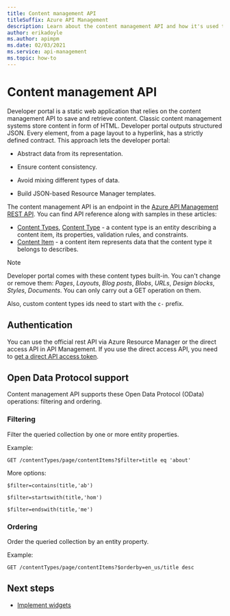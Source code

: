 ```yaml
---
title: Content management API
titleSuffix: Azure API Management
description: Learn about the content management API and how it's used to save and retrieve content.
author: erikadoyle
ms.author: apimpm
ms.date: 02/03/2021
ms.service: api-management
ms.topic: how-to
---
```


# Content management API

Developer portal is a static web application that relies on the content management API to save and retrieve content. Classic content management systems store content in form of HTML. Developer portal outputs structured JSON. Every element, from a page layout to a hyperlink, has a strictly defined contract. This approach lets the developer portal:

- Abstract data from its representation.

- Ensure content consistency.

- Avoid mixing different types of data.

- Build JSON-based Resource Manager templates.

The content management API is an endpoint in the [Azure API Management REST API](/rest/api/apimanagement/apimanagementrest/api-management-rest). You can find API reference along with samples in these articles:

- [Content Types](/rest/api/apimanagement/2019-12-01/contenttypes), [Content Type](/rest/api/apimanagement/2019-12-01/contenttype) - a content type is an entity describing a content item, its properties, validation rules, and constraints.
- [Content Item](/rest/api/apimanagement/2019-12-01/contentitem) - a content item represents data that the content type it belongs to describes.

> [!NOTE]
> Developer portal comes with these content types built-in. You can't change or remove them: *Pages*, *Layouts*, *Blog posts*, *Blobs*, *URLs*, *Design blocks*, *Styles*, *Documents*. You can only carry out a GET operation on them.
>
> Also, custom content types ids need to start with the `c-` prefix.

## Authentication

You can use the official rest API via Azure Resource Manager or the direct access API in API Management. If you use the direct access API, you need to [get a direct API access token](/rest/api/apimanagement/apimanagementrest/azure-api-management-rest-api-authentication).

## Open Data Protocol support

Content management API supports these Open Data Protocol (OData) operations: filtering and ordering.

### Filtering

Filter the queried collection by one or more entity properties.

Example:

```console
GET /contentTypes/page/contentItems?$filter=title eq 'about'
```

More options:

```console
$filter=contains(title,'ab')
```

```console
$filter=startswith(title,'hom')
```

```console
$filter=endswith(title,'me')
```

### Ordering

Order the queried collection by an entity property.

Example:

```console
GET /contentTypes/page/contentItems?$orderby=en_us/title desc
```
## Next steps

- [Implement widgets](dev-portal-implement-widgets.md)
